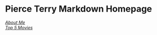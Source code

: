 # Pierce Terry Markdown Homepage
[<em>About Me </em>](AboutMe.md)\
[<em>Top 5 Movies </em>](List.md)
